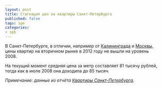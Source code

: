 ```yaml
---
layout: post
title: Стагнация цен на квартиры Санкт-Петербурга
published: false
tags: spe
categories:
- spb
---
```


В Санкт-Петербурге, в отличии, например от [Калининграда](./kgd/2012/10/15/novyj-rekord-tsen-na-kvartiry-kaliningrada.html) и [Москвы](), цены квартир на вторичном рынке в 2012 году не вышли на уровень 2008.

На текущий момент средняя цена за метр составляет 81 тысячу рублей, тогда как в июле 2008 она доходила до 85 тысяч.

*Примечание: данные из отчёта [Квартиры Санкт-Петербурга](./shop.html#!/~/product/id=).*